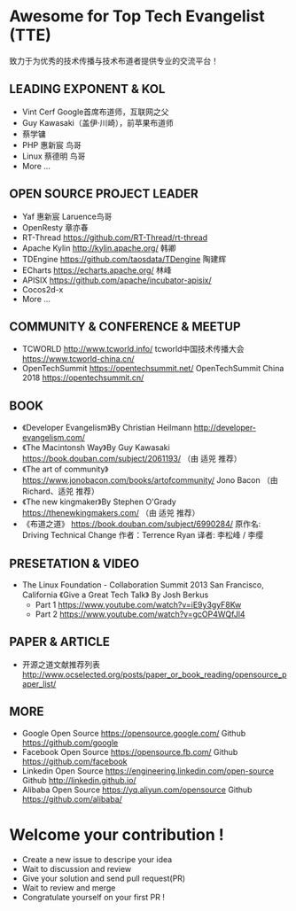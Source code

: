 # Awesome for Top Tech Evangelist (TTE)

致力于为优秀的技术传播与技术布道者提供专业的交流平台！

## LEADING EXPONENT & KOL

- Vint Cerf Google首席布道师，互联网之父
- Guy Kawasaki（盖伊·川崎），前苹果布道师 
- 蔡学镛 
- PHP  惠新宸 鸟哥
- Linux 蔡德明 鸟哥 
- More ... 

## OPEN SOURCE PROJECT LEADER
- Yaf 惠新宸 Laruence鸟哥 
- OpenResty 章亦春 
- RT-Thread https://github.com/RT-Thread/rt-thread 
- Apache Kylin http://kylin.apache.org/   韩卿 
- TDEngine  https://github.com/taosdata/TDengine 陶建辉 
- ECharts  https://echarts.apache.org/ 林峰 
- APISIX https://github.com/apache/incubator-apisix/  
- Cocos2d-x 
- More ...


## COMMUNITY & CONFERENCE & MEETUP 
- TCWORLD  http://www.tcworld.info/  tcworld中国技术传播大会  https://www.tcworld-china.cn/
- OpenTechSummit https://opentechsummit.net/ OpenTechSummit China 2018 https://opentechsummit.cn/


## BOOK
- 《Developer Evangelism》By Christian Heilmann  http://developer-evangelism.com/
- 《The Macintonsh Way》By  Guy Kawasaki https://book.douban.com/subject/2061193/ （由 适兕 推荐）
- 《The art of community》 https://www.jonobacon.com/books/artofcommunity/  Jono Bacon （由 Richard、适兕 推荐）
- 《The new kingmaker》By Stephen O'Grady  https://thenewkingmakers.com/ （由 适兕 推荐）
- 《布道之道》 https://book.douban.com/subject/6990284/  原作名: Driving Technical Change  作者：Terrence Ryan 译者: 李松峰 / 李缨


## PRESETATION & VIDEO
- The Linux Foundation - Collaboration Summit 2013 San Francisco, California 
  《Give a Great Tech Talk》 By Josh Berkus  
  - Part 1 https://www.youtube.com/watch?v=iE9y3gyF8Kw
  - Part 2 https://www.youtube.com/watch?v=gcOP4WQfJl4 


## PAPER & ARTICLE
- 开源之道文献推荐列表  http://www.ocselected.org/posts/paper_or_book_reading/opensource_paper_list/ 

## MORE 
- Google Open Source https://opensource.google.com/      Github  https://github.com/google
- Facebook Open Source https://opensource.fb.com/  Github  https://github.com/facebook
- Linkedin Open Source https://engineering.linkedin.com/open-source Github http://linkedin.github.io/
- Alibaba Open Source  https://yq.aliyun.com/opensource  Github  https://github.com/alibaba/ 

# Welcome your contribution !
- Create a new issue to descripe your idea 
- Wait to discussion and review 
- Give your solution and send pull request(PR) 
- Wait to review and merge 
- Congratulate yourself on your first PR !
